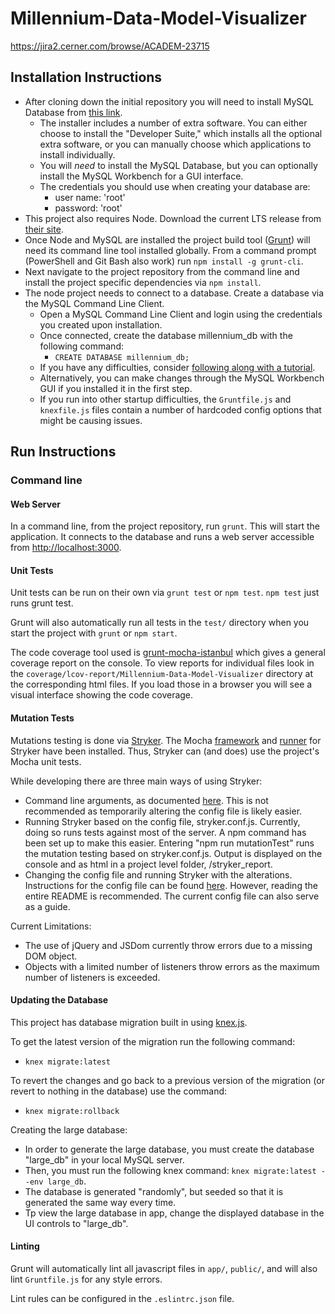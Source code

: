# Millennium-Data-Model-Visualizer
https://jira2.cerner.com/browse/ACADEM-23715

## Installation Instructions

- After cloning down the initial repository you will need to install MySQL Database from
[this link](https://dev.mysql.com/downloads/file/?id=467606).
  - The installer includes a number of extra software. You can either choose to install the "Developer Suite," which installs all the optional extra software, or you can manually choose which applications to install individually.
  - You will *need* to install the MySQL Database, but you can optionally install the MySQL Workbench for a GUI interface.
  - The credentials you should use when creating your database are:
    - user name: 'root'
    - password: 'root'
- This project also requires Node. Download the current LTS release from
[their site](https://nodejs.org/en/).
- Once Node and MySQL are installed the project build tool ([Grunt](https://gruntjs.com))
  will need its command line tool installed globally. From a command prompt (PowerShell
  and Git Bash also work) run `npm install -g grunt-cli`.
- Next navigate to the project repository from the command line and install the project
specific dependencies via `npm install`.
- The node project needs to connect to a database. Create a database via the MySQL
Command Line Client.
  - Open a MySQL Command Line Client and login using the credentials you created upon
  installation.
  - Once connected, create the database millennium_db with the following command:
    - `CREATE DATABASE millennium_db;`
  - If you have any difficulties, consider [following along with a tutorial](https://www.w3schools.com/sql/sql_create_table.asp).
  - Alternatively, you can make changes through the MySQL Workbench GUI if you installed it in the first step.
  - If you run into other startup difficulties, the `Gruntfile.js` and `knexfile.js` files contain a number of hardcoded config
  options that might be causing issues.

## Run Instructions

### Command line

#### Web Server

In a command line, from the project repository, run `grunt`. This will start the application.
It connects to the database and runs a web server accessible from
[http://localhost:3000](http://localhost:3000).

#### Unit Tests

Unit tests can be run on their own via `grunt test` or `npm test`. `npm test` just runs grunt
test.

Grunt will also automatically run all tests in the `test/` directory when you start the
project with `grunt` or `npm start`.

The code coverage tool used is
[grunt-mocha-istanbul](https://www.npmjs.com/package/istanbul-grunt-mocha) which gives a
general coverage report on the console. To view reports for individual files look in the
`coverage/lcov-report/Millennium-Data-Model-Visualizer` directory at the corresponding
html files. If you load those in a browser you will see a visual interface showing the
code coverage.

#### Mutation Tests

Mutations testing is done via [Stryker](https://www.npmjs.com/package/stryker).
The Mocha [framework](https://github.com/stryker-mutator/stryker/tree/master/packages/stryker-mocha-framework)
and [runner](https://github.com/stryker-mutator/stryker/tree/master/packages/stryker-mocha-runner) for Stryker
have been installed. Thus, Stryker can (and does) use the project's Mocha unit tests.

While developing there are three main ways of using Stryker:

- Command line arguments, as documented [here](https://github.com/stryker-mutator/stryker#usage).
  This is not recommended as temporarily altering the config file is likely easier.
- Running Stryker based on the config file, stryker.conf.js. Currently, doing so runs tests against most of the server.
  A npm command has been set up to make this easier. Entering "npm run mutationTest" runs the mutation testing
  based on stryker.conf.js. Output is displayed on the console and as html in a project level folder,
  /stryker_report.
- Changing the config file and running Stryker with the alterations. Instructions for the config file can be
  found [here](https://github.com/stryker-mutator/stryker/blob/master/packages/stryker/README.md#configuration).
  However, reading the entire README is recommended. The current config file can also serve as a guide.

Current Limitations:

- The use of jQuery and JSDom currently throw errors due to a missing DOM object.
- Objects with a limited number of listeners throw errors as the maximum number of listeners is exceeded.

#### Updating the Database

This project has database migration built in using [knex.js](http://knexjs.org).

To get the latest version of the migration run the following command:
  - `knex migrate:latest`

To revert the changes and go back to a previous version of the migration (or revert to nothing in the database) use the command:
  - `knex migrate:rollback`
  
Creating the large database:
  - In order to generate the large database, you must create the database "large_db" in your local MySQL server.
  - Then, you must run the following knex command: `knex migrate:latest --env large_db`.
  - The database is generated "randomly", but seeded so that it is generated the same way every time.
  - Tp view the large database in app, change the displayed database in the UI controls to "large_db".

#### Linting

Grunt will automatically lint all javascript files in `app/`, `public/`, and will also lint
`Gruntfile.js` for any style errors.

Lint rules can be configured in the `.eslintrc.json` file.
